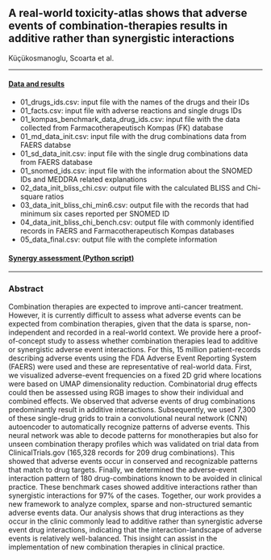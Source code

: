 ## A real-world toxicity-atlas shows that adverse events of combination-therapies results in additive rather than synergistic interactions

Küçükosmanoglu, Scoarta et al.
____________________________________________________________________________________________________________________________________________________
#### [Data and results](/data)
- 01_drugs_ids.csv: input file with the names of the drugs and their IDs
- 01_facts.csv: input file with adverse reactions and single drugs IDs
- 01_kompas_benchmark_data_drug_ids.csv: input file with the data collected from Farmacotherapeutisch Kompas (FK) database
- 01_md_data_init.csv: input file with the drug combinations data from FAERS databse
- 01_sd_data_init.csv: input file with the single drug combinations data from FAERS database
- 01_snomed_ids.csv: input file with the information about the SNOMED IDs and MEDDRA related explanations
- 02_data_init_bliss_chi.csv: output file with the calculated BLISS and Chi-square ratios
- 03_data_init_bliss_chi_min6.csv: output file with the records that had minimum six cases reported per SNOMED ID
- 04_data_init_bliss_chi_bench.csv: output file with commonly identified records in FAERS and Farmacotherapeutisch Kompas databases
- 05_data_final.csv: output file with the complete information
#### [Synergy assessment (Python script)](/stats.py)
____________________________________________________________________________________________________________________________________________________

### Abstract

Combination therapies are expected to improve anti-cancer treatment. However, it is currently difficult to assess what adverse events can be expected from combination therapies, given that the data is sparse, non-independent and recorded in a real-world context. We provide here a proof-of-concept study to assess whether combination therapies lead to additive or synergistic adverse event interactions. For this, 15 million patient-records describing adverse events using the FDA Adverse Event Reporting System (FAERS) were used and these are representative of real-world data. First, we visualized adverse-event frequencies on a fixed 2D grid where locations were based on UMAP dimensionality reduction. Combinatorial drug effects could then be assessed using RGB images to show their individual and combined effects. We observed that adverse events of drug combinations predominantly result in additive interactions. Subsequently, we used 7,300 of these single-drug grids to train a convolutional neural network (CNN) autoencoder to automatically recognize patterns of adverse events. This neural network was able to decode patterns for monotherapies but also for unseen combination therapy profiles which was validated on trial data from ClinicalTrials.gov (165,328 records for 209 drug combinations). This showed that adverse events occur in conserved and recognizable patterns that match to drug targets. Finally, we determined the adverse-event interaction pattern of 180 drug-combinations known to be avoided in clinical practice. These benchmark cases showed additive interactions rather than  synergistic interactions for 97% of the cases. Together, our work provides a new framework to analyze complex, sparse and non-structured semantic adverse events data. Our analysis shows that drug interactions as they occur in the clinic commonly lead to additive rather than synergistic  adverse event drug interactions, indicating that the interaction-landscape of adverse events is relatively well-balanced. This insight can assist in the implementation of new combination therapies in clinical practice.
